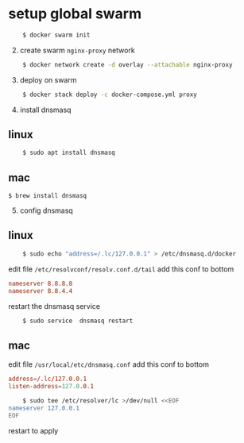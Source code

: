 # setup global swarm
```bash
    $ docker swarm init
```

2. create swarm `nginx-proxy` network
```bash
    $ docker network create -d overlay --attachable nginx-proxy
```

3. deploy on swarm
```bash
    $ docker stack deploy -c docker-compose.yml proxy
```

4. install dnsmasq
## linux
```bash
    $ sudo apt install dnsmasq
```
## mac
```
$ brew install dnsmasq
```

5. config dnsmasq 
## linux
```bash
    $ sudo echo "address=/.lc/127.0.0.1" > /etc/dnsmasq.d/docker
```
edit file `/etc/resolvconf/resolv.conf.d/tail`
add this conf to bottom
```conf
nameserver 8.8.8.8
nameserver 8.8.4.4
```
restart the dnsmasq service 
```bash
    $ sudo service  dnsmasq restart
```
## mac
edit file `/usr/local/etc/dnsmasq.conf`
add this conf to bottom

```conf
address=/.lc/127.0.0.1
listen-address=127.0.0.1
```
```bash
    $ sudo tee /etc/resolver/lc >/dev/null <<EOF
nameserver 127.0.0.1
EOF
```

restart to apply